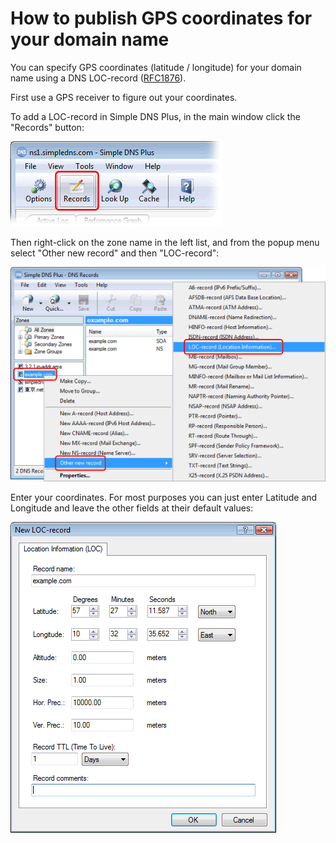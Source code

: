 ﻿---
category: 11
frontpage: false
comments: true
created-utc: 2019-01-01
modified-utc: 2019-01-01
---
# How to publish GPS coordinates for your domain name

You can specify GPS coordinates (latitude / longitude) for your domain name using a DNS LOC-record ([RFC1876](http://www.rfc-editor.org/rfc/rfc1876.txt)).

First use a GPS receiver to figure out your coordinates.

To add a LOC-record in Simple DNS Plus, in the main window click the "Records" button:

![](img/71/1.png)

Then right-click on the zone name in the left list, and from the popup menu select "Other new record" and then "LOC-record":

![](img/71/2.png)

Enter your coordinates. For most purposes you can just enter Latitude and Longitude and leave the other fields at their default values:

![](img/71/3.png)

